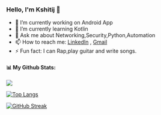 ### Hello, I'm Kshitij 👋



- 🔭 I’m currently working on Android App
- 🌱 I’m currently learning Kotlin
- 💬 Ask me about Networking,Security,Python,Automation
- 📫 How to reach me: [LinkedIn](https://www.linkedin.com/in/kshitijsurwar/) , [Gmail](ksh09itij@gmail.com)
- ⚡ Fun fact: I can Rap,play guitar and write songs.

#### 📊 My Github Stats:
<img src="https://github-readme-stats.vercel.app/api?username=cyberbaaz&&show_icons=true&title_color=ffffff&icon_color=bb2acf&text_color=daf7dc&bg_color=151515">

[![Top Langs](https://github-readme-stats.vercel.app/api/top-langs/?username=cyberbaaz&layout=compact)](https://github.com/cyberbaaz/github-readme-stats)

[![GitHub Streak](https://github-readme-streak-stats.herokuapp.com/?user=cyberbaaz&theme=monokai)](https://git.io/streak-stats)

